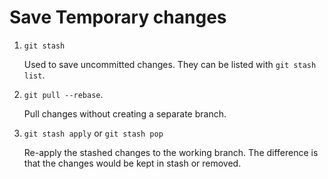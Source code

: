 # Save Temporary changes

1. `git stash`

    Used to save uncommitted changes. They can be listed with `git stash list`.

2. `git pull --rebase`.

    Pull changes without creating a separate branch.

3. `git stash apply` or `git stash pop`

    Re-apply the stashed changes to the working branch. The difference is that the changes would be kept in stash or removed.
